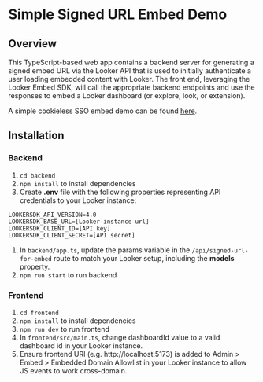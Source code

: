 # Simple Signed URL Embed Demo

## Overview

This TypeScript-based web app contains a backend server for generating a signed embed URL via the Looker API that is used to initially authenticate a user loading embedded content with Looker. The front end, leveraging the Looker Embed SDK, will call the appropriate backend endpoints and use the responses to embed a Looker dashboard (or explore, look, or extension).

A simple cookieless SSO embed demo can be found [here](https://github.com/rbob86/simple-cookieless-embed).

## Installation

### Backend

1. `cd backend`
2. `npm install` to install dependencies
3. Create **.env** file with the following properties representing API credentials to your Looker instance:

```
LOOKERSDK_API_VERSION=4.0
LOOKERSDK_BASE_URL=[Looker instance url]
LOOKERSDK_CLIENT_ID=[API key]
LOOKERSDK_CLIENT_SECRET=[API secret]
```

1. In `backend/app.ts`, update the params variable in the `/api/signed-url-for-embed` route to match your Looker setup, including the **models** property.
2. `npm run start` to run backend

### Frontend

1. `cd frontend`
2. `npm install` to install dependencies
3. `npm run dev` to run frontend
4. In `frontend/src/main.ts`, change dashboardId value to a valid dashboard id in your Looker instance.
5. Ensure frontend URI (e.g. http://localhost:5173) is added to Admin > Embed > Embedded Domain Allowlist in your Looker instance to allow JS events to work cross-domain.
